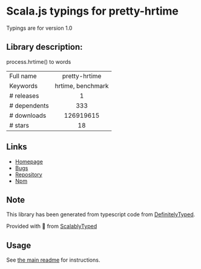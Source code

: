 
# Scala.js typings for pretty-hrtime

Typings are for version 1.0

## Library description:
process.hrtime() to words

|                    |                 |
| ------------------ | :-------------: |
| Full name          | pretty-hrtime |
| Keywords           | hrtime, benchmark |
| # releases         | 1 |
| # dependents       | 333 |
| # downloads        | 126919615 |
| # stars            | 18 |

## Links
- [Homepage](https://github.com/robrich/pretty-hrtime)
- [Bugs](https://github.com/robrich/pretty-hrtime/issues)
- [Repository](https://github.com/robrich/pretty-hrtime)
- [Npm](https://www.npmjs.com/package/pretty-hrtime)
    


## Note
This library has been generated from typescript code from [DefinitelyTyped](https://definitelytyped.org).

Provided with :purple_heart: from [ScalablyTyped](https://github.com/oyvindberg/ScalablyTyped)

## Usage
See [the main readme](../../readme.md) for instructions.


